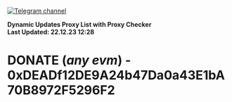 [![Telegram channel](https://img.shields.io/endpoint?url=https://runkit.io/damiankrawczyk/telegram-badge/branches/master?url=https://t.me/n4z4v0d)](https://t.me/n4z4v0d) 

**Dynamic Updates Proxy List with Proxy Checker**  
**Last Updated: 22.12.23 12:28**

# DONATE (_any evm_) - 0xDEADf12DE9A24b47Da0a43E1bA70B8972F5296F2
